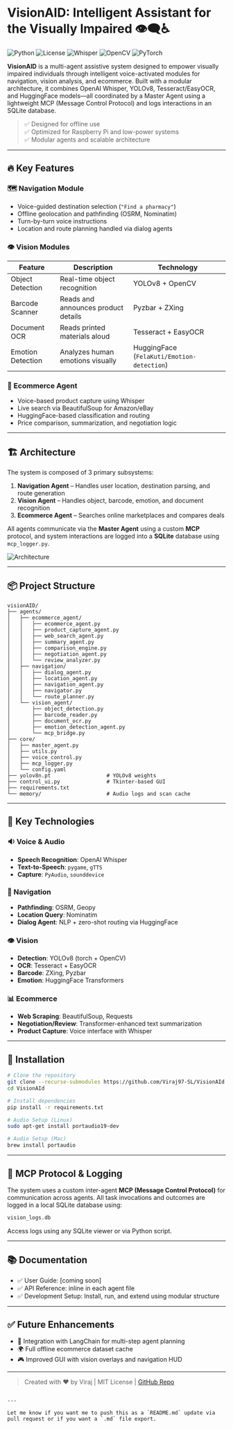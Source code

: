 # VisionAID: Intelligent Assistant for the Visually Impaired 👁️‍🗨️♿

![Python](https://img.shields.io/badge/python-3.8%2B-blue)
![License](https://img.shields.io/badge/license-MIT-green)
![Whisper](https://img.shields.io/badge/ASR-OpenAI_Whisper-yellow)
![OpenCV](https://img.shields.io/badge/vision-OpenCV-red)
![PyTorch](https://img.shields.io/badge/ML-PyTorch-orange)

**VisionAID** is a multi-agent assistive system designed to empower visually impaired individuals through intelligent voice-activated modules for navigation, vision analysis, and ecommerce. Built with a modular architecture, it combines OpenAI Whisper, YOLOv8, Tesseract/EasyOCR, and HuggingFace models—all coordinated by a Master Agent using a lightweight MCP (Message Control Protocol) and logs interactions in an SQLite database.

> ✅ Designed for offline use  
> ✅ Optimized for Raspberry Pi and low-power systems  
> ✅ Modular agents and scalable architecture

---

## 🔥 Key Features

### 🗺️ Navigation Module
- Voice-guided destination selection (`"Find a pharmacy"`)
- Offline geolocation and pathfinding (OSRM, Nominatim)
- Turn-by-turn voice instructions
- Location and route planning handled via dialog agents

### 👁️ Vision Modules
| Feature | Description | Technology |
|--------|-------------|------------|
| Object Detection | Real-time object recognition | YOLOv8 + OpenCV |
| Barcode Scanner | Reads and announces product details | Pyzbar + ZXing |
| Document OCR | Reads printed materials aloud | Tesseract + EasyOCR |
| Emotion Detection | Analyzes human emotions visually | HuggingFace (`FelaKuti/Emotion-detection`) |

### 🛒 Ecommerce Agent
- Voice-based product capture using Whisper
- Live search via BeautifulSoup for Amazon/eBay
- HuggingFace-based classification and routing
- Price comparison, summarization, and negotiation logic

---

## 🏗️ Architecture

The system is composed of 3 primary subsystems:  
1. **Navigation Agent** – Handles user location, destination parsing, and route generation  
2. **Vision Agent** – Handles object, barcode, emotion, and document recognition  
3. **Ecommerce Agent** – Searches online marketplaces and compares deals  

All agents communicate via the **Master Agent** using a custom **MCP** protocol, and system interactions are logged into a **SQLite** database using `mcp_logger.py`.

![Architecture](https://github.com/Viraj97-SL/VisionAId/assets/...)  <!-- Replace with actual image link -->

---

## 📦 Project Structure

```text
visionAID/
├── agents/
│   ├── ecommerce_agent/
│   │   ├── ecommerce_agent.py
│   │   ├── product_capture_agent.py
│   │   ├── web_search_agent.py
│   │   ├── summary_agent.py
│   │   ├── comparison_engine.py
│   │   ├── negotiation_agent.py
│   │   └── review_analyzer.py
│   ├── navigation/
│   │   ├── dialog_agent.py
│   │   ├── location_agent.py
│   │   ├── navigation_agent.py
│   │   ├── navigator.py
│   │   └── route_planner.py
│   └── vision_agent/
│       ├── object_detection.py
│       ├── barcode_reader.py
│       ├── document_ocr.py
│       ├── emotion_detection_agent.py
│       └── mcp_bridge.py
├── core/
│   ├── master_agent.py
│   ├── utils.py
│   ├── voice_control.py
│   ├── mcp_logger.py
│   └── config.yaml
├── yolov8n.pt                  # YOLOv8 weights
├── control_ui.py               # Tkinter-based GUI
├── requirements.txt
└── memory/                     # Audio logs and scan cache
````

---

## 🧠 Key Technologies

### 🔉 Voice & Audio

* **Speech Recognition**: OpenAI Whisper
* **Text-to-Speech**: `pygame`, `gTTS`
* **Capture**: `PyAudio`, `sounddevice`

### 🧭 Navigation

* **Pathfinding**: OSRM, Geopy
* **Location Query**: Nominatim
* **Dialog Agent**: NLP + zero-shot routing via HuggingFace

### 👁️ Vision

* **Detection**: YOLOv8 (torch + OpenCV)
* **OCR**: Tesseract + EasyOCR
* **Barcode**: ZXing, Pyzbar
* **Emotion**: HuggingFace Transformers

### 📊 Ecommerce

* **Web Scraping**: BeautifulSoup, Requests
* **Negotiation/Review**: Transformer-enhanced text summarization
* **Product Capture**: Voice interface with Whisper

---

## 💾 Installation

```bash
# Clone the repository
git clone --recurse-submodules https://github.com/Viraj97-SL/VisionAId.git
cd VisionAId

# Install dependencies
pip install -r requirements.txt

# Audio Setup (Linux)
sudo apt-get install portaudio19-dev

# Audio Setup (Mac)
brew install portaudio
```

---

## 🧪 MCP Protocol & Logging

The system uses a custom inter-agent **MCP (Message Control Protocol)** for communication across agents. All task invocations and outcomes are logged in a local SQLite database using:

```bash
vision_logs.db
```

Access logs using any SQLite viewer or via Python script.

---

## 📚 Documentation

* ✅ User Guide: \[coming soon]
* ✅ API Reference: inline in each agent file
* ✅ Development Setup: Install, run, and extend using modular structure

---

## ✅ Future Enhancements

* 🧠 Integration with LangChain for multi-step agent planning
* 🌍 Full offline ecommerce dataset cache
* 🎮 Improved GUI with vision overlays and navigation HUD

---

> Created with ❤️ by Viraj | MIT License | [GitHub Repo](https://github.com/Viraj97-SL/VisionAId)

```

---

Let me know if you want me to push this as a `README.md` update via pull request or if you want a `.md` file export.
```
